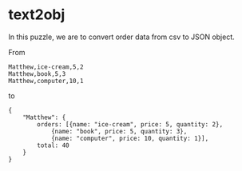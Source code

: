# text2obj

In this puzzle, we are to convert order data from csv to JSON object.

From
```
Matthew,ice-cream,5,2
Matthew,book,5,3
Matthew,computer,10,1
```

to
```
{
    "Matthew": {
        orders: [{name: "ice-cream", price: 5, quantity: 2},
            {name: "book", price: 5, quantity: 3},
            {name: "computer", price: 10, quantity: 1}], 
        total: 40
    }
}
```
